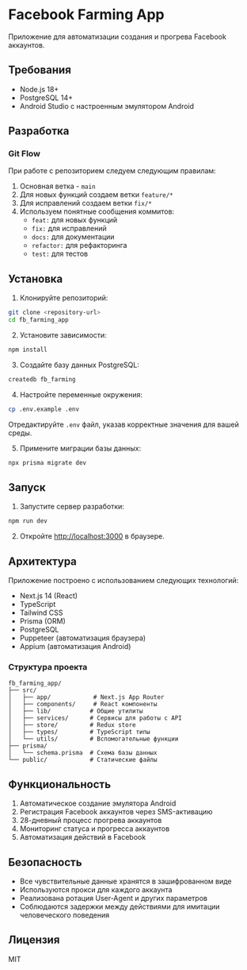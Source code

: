 # Facebook Farming App

Приложение для автоматизации создания и прогрева Facebook аккаунтов.

## Требования

- Node.js 18+
- PostgreSQL 14+
- Android Studio с настроенным эмулятором Android

## Разработка

### Git Flow

При работе с репозиторием следуем следующим правилам:

1. Основная ветка - `main`
2. Для новых функций создаем ветки `feature/*`
3. Для исправлений создаем ветки `fix/*`
4. Используем понятные сообщения коммитов:
   - `feat:` для новых функций
   - `fix:` для исправлений
   - `docs:` для документации
   - `refactor:` для рефакторинга
   - `test:` для тестов

## Установка

1. Клонируйте репозиторий:
```bash
git clone <repository-url>
cd fb_farming_app
```

2. Установите зависимости:
```bash
npm install
```

3. Создайте базу данных PostgreSQL:
```bash
createdb fb_farming
```

4. Настройте переменные окружения:
```bash
cp .env.example .env
```
Отредактируйте `.env` файл, указав корректные значения для вашей среды.

5. Примените миграции базы данных:
```bash
npx prisma migrate dev
```

## Запуск

1. Запустите сервер разработки:
```bash
npm run dev
```

2. Откройте [http://localhost:3000](http://localhost:3000) в браузере.

## Архитектура

Приложение построено с использованием следующих технологий:

- Next.js 14 (React)
- TypeScript
- Tailwind CSS
- Prisma (ORM)
- PostgreSQL
- Puppeteer (автоматизация браузера)
- Appium (автоматизация Android)

### Структура проекта

```
fb_farming_app/
├── src/
│   ├── app/            # Next.js App Router
│   ├── components/     # React компоненты
│   ├── lib/           # Общие утилиты
│   ├── services/      # Сервисы для работы с API
│   ├── store/         # Redux store
│   ├── types/         # TypeScript типы
│   └── utils/         # Вспомогательные функции
├── prisma/
│   └── schema.prisma  # Схема базы данных
└── public/            # Статические файлы
```

## Функциональность

1. Автоматическое создание эмулятора Android
2. Регистрация Facebook аккаунтов через SMS-активацию
3. 28-дневный процесс прогрева аккаунтов
4. Мониторинг статуса и прогресса аккаунтов
5. Автоматизация действий в Facebook

## Безопасность

- Все чувствительные данные хранятся в зашифрованном виде
- Используются прокси для каждого аккаунта
- Реализована ротация User-Agent и других параметров
- Соблюдаются задержки между действиями для имитации человеческого поведения

## Лицензия

MIT 